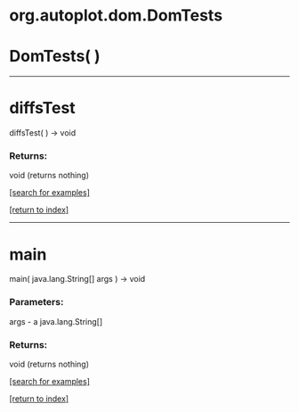 # org.autoplot.dom.DomTests



# DomTests( )


***
<a name="diffsTest"></a>
# diffsTest
diffsTest(  ) &rarr; void



### Returns:
void (returns nothing)


<a href="https://github.com/autoplot/dev/search?q=diffsTest&unscoped_q=diffsTest">[search for examples]</a>

<a href="https://github.com/autoplot/documentation/blob/master/javadoc/index-all.md">[return to index]</a>

***
<a name="main"></a>
# main
main( java.lang.String[] args ) &rarr; void



### Parameters:
args - a java.lang.String[]

### Returns:
void (returns nothing)


<a href="https://github.com/autoplot/dev/search?q=main&unscoped_q=main">[search for examples]</a>

<a href="https://github.com/autoplot/documentation/blob/master/javadoc/index-all.md">[return to index]</a>

